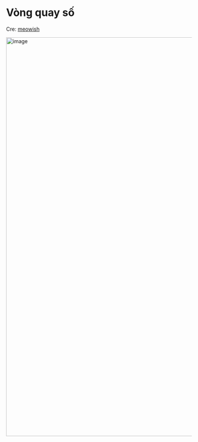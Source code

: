 # Vòng quay số

Cre: [meowish](https://www.tiktok.com/@meowish.dev)

<img width="1920" height="1080" alt="image" src="https://github.com/user-attachments/assets/9e042f12-aae3-403c-a3df-48dffe481721" />
